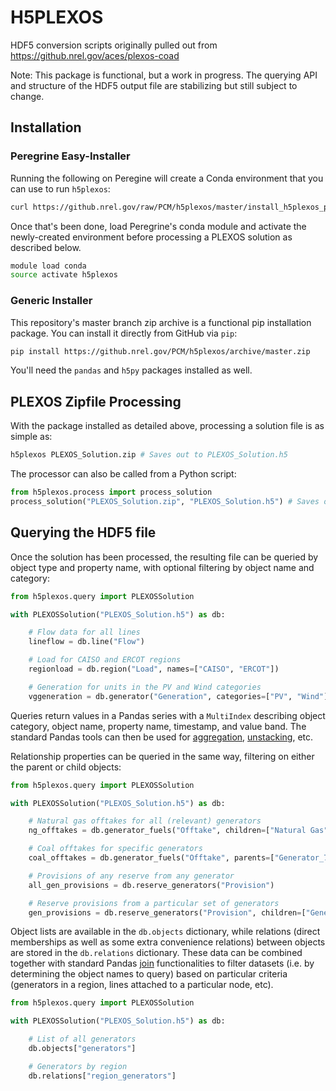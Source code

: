 # H5PLEXOS

HDF5 conversion scripts originally pulled out from https://github.nrel.gov/aces/plexos-coad

Note: This package is functional, but a work in progress. The querying API and structure of the HDF5 output file are stabilizing but still subject to change.

## Installation

### Peregrine Easy-Installer

Running the following on Peregine will create a Conda environment that you can use to run `h5plexos`:

```sh
curl https://github.nrel.gov/raw/PCM/h5plexos/master/install_h5plexos_peregrine.sh | sh
```

Once that's been done, load Peregrine's conda module and activate the
newly-created environment before processing a PLEXOS solution
as described below.

```sh
module load conda
source activate h5plexos
```

### Generic Installer

This repository's master branch zip archive is a functional pip installation
package. You can install it directly from GitHub via `pip`:

```sh
pip install https://github.nrel.gov/PCM/h5plexos/archive/master.zip
```

You'll need the `pandas` and `h5py` packages installed as well.

## PLEXOS Zipfile Processing

With the package installed as detailed above, processing a solution file is as simple as:

```sh
h5plexos PLEXOS_Solution.zip # Saves out to PLEXOS_Solution.h5
```


The processor can also be called from a Python script:

```python
from h5plexos.process import process_solution
process_solution("PLEXOS_Solution.zip", "PLEXOS_Solution.h5") # Saves out to PLEXOS_Solution.h5
```

## Querying the HDF5 file

Once the solution has been processed, the resulting file can be queried by
object type and property name, with optional filtering by object name and
category:

```python
from h5plexos.query import PLEXOSSolution

with PLEXOSSolution("PLEXOS_Solution.h5") as db:

    # Flow data for all lines
    lineflow = db.line("Flow")

    # Load for CAISO and ERCOT regions
    regionload = db.region("Load", names=["CAISO", "ERCOT"])

    # Generation for units in the PV and Wind categories
    vggeneration = db.generator("Generation", categories=["PV", "Wind"])

```

Queries return values in a Pandas series with a `MultiIndex` describing object
category, object name, property name, timestamp, and value band.
The standard Pandas tools can then be used for
[aggregation](https://pandas.pydata.org/pandas-docs/stable/generated/pandas.Series.groupby.html),
[unstacking](https://pandas.pydata.org/pandas-docs/stable/generated/pandas.Series.unstack.html), etc.

Relationship properties can be queried in the same way, filtering on either
the parent or child objects:

```python
from h5plexos.query import PLEXOSSolution

with PLEXOSSolution("PLEXOS_Solution.h5") as db:

    # Natural gas offtakes for all (relevant) generators
    ng_offtakes = db.generator_fuels("Offtake", children=["Natural Gas"])

    # Coal offtakes for specific generators
    coal_offtakes = db.generator_fuels("Offtake", parents=["Generator_7", "CoalPlant123"], children=["Coal"])

    # Provisions of any reserve from any generator
    all_gen_provisions = db.reserve_generators("Provision")

    # Reserve provisions from a particular set of generators
    gen_provisions = db.reserve_generators("Provision", children=["Generator_1", "Generator_5"])

```

Object lists are available in the `db.objects` dictionary, while
relations (direct memberships as well as some extra convenience relations)
between objects are stored in the `db.relations` dictionary. These data can be
combined together with standard Pandas
[join](https://pandas.pydata.org/pandas-docs/stable/merging.html#database-style-dataframe-joining-merging)
functionalities to filter datasets (i.e. by determining the object names to query)
based on particular criteria (generators in a region, lines attached to a
particular node, etc).

```python
from h5plexos.query import PLEXOSSolution

with PLEXOSSolution("PLEXOS_Solution.h5") as db:

    # List of all generators
    db.objects["generators"]

    # Generators by region
    db.relations["region_generators"]

```

